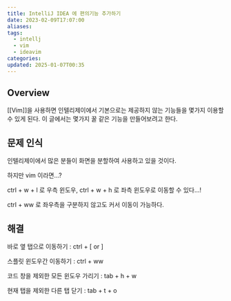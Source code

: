 ```yaml
---
title: IntelliJ IDEA 에 편의기능 추가하기
date: 2023-02-09T17:07:00
aliases: 
tags:
  - intellj
  - vim
  - ideavim
categories: 
updated: 2025-01-07T00:35
---
```


## Overview

[[Vim]]을 사용하면 인텔리제이에서 기본으로는 제공하지 않는 기능들을 몇가지 이용할 수 있게 된다. 이 글에서는 몇가지 꿀 같은 기능을 만들어보려고 한다.

## 문제 인식

인텔리제이에서 많은 분들이 화면을 분할하여 사용하고 있을 것이다.

하지만 vim 이라면...?

ctrl + w + l 로 우측 윈도우, ctrl + w + h 로 좌측 윈도우로 이동할 수 있다...!

ctrl + ww 로 좌우측을 구분하지 않고도 커서 이동이 가능하다.



## 해결

바로 옆 탭으로 이동하기 : ctrl + [ or ]

스플릿 윈도우간 이동하기 : ctrl + ww

코드 창을 제외한 모든 윈도우 가리기 : tab + h + w

현재 탭을 제외한 다른 탭 닫기 : tab + t + o
